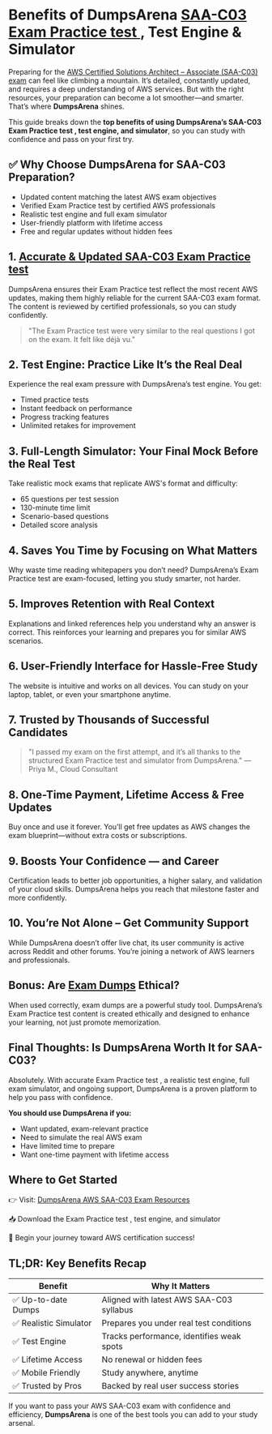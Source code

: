   <h1>Benefits of DumpsArena <a href="https://dumpsarena.co/aws-dumps/saa-c03/">SAA-C03 Exam Practice test  </a> , Test Engine & Simulator</h1>

<meta name="google-site-verification" content="pVUFEQmryuzY8hmyZQx60HcMxxeZcG-EtzUF2w05xzk" />
  <p>Preparing for the <A href="https://dumpsarena.co/aws-dumps/saa-c03/">AWS Certified Solutions Architect – Associate (SAA-C03) exam</a> can feel like climbing a mountain. It’s detailed, constantly updated, and requires a deep understanding of AWS services. But with the right resources, your preparation can become a lot smoother—and smarter. That’s where <strong>DumpsArena</strong> shines.</p>

  <p>This guide breaks down the <strong>top benefits of using DumpsArena’s SAA-C03 Exam Practice test , test engine, and simulator</strong>, so you can study with confidence and pass on your first try.</p>

  <h2>✅ Why Choose DumpsArena for SAA-C03 Preparation?</h2>
  <ul>
    <li>Updated content matching the latest AWS exam objectives</li>
    <li>Verified Exam Practice test  by certified AWS professionals</li>
    <li>Realistic test engine and full exam simulator</li>
    <li>User-friendly platform with lifetime access</li>
    <li>Free and regular updates without hidden fees</li>
  </ul>

  <h2>1. <a href="https://dumpsarena.co/aws-dumps/saa-c03/">Accurate & Updated SAA-C03 Exam Practice test </a></h2>
  <p>DumpsArena ensures their Exam Practice test  reflect the most recent AWS updates, making them highly reliable for the current SAA-C03 exam format. The content is reviewed by certified professionals, so you can study confidently.</p>
  <blockquote>"The Exam Practice test  were very similar to the real questions I got on the exam. It felt like déjà vu."</blockquote>

  <h2>2. Test Engine: Practice Like It’s the Real Deal</h2>
  <p>Experience the real exam pressure with DumpsArena’s test engine. You get:</p>
  <ul>
    <li>Timed practice tests</li>
    <li>Instant feedback on performance</li>
    <li>Progress tracking features</li>
    <li>Unlimited retakes for improvement</li>
  </ul>

  <h2>3. Full-Length Simulator: Your Final Mock Before the Real Test</h2>
  <p>Take realistic mock exams that replicate AWS's format and difficulty:</p>
  <ul>
    <li>65 questions per test session</li>
    <li>130-minute time limit</li>
    <li>Scenario-based questions</li>
    <li>Detailed score analysis</li>
  </ul>

  <h2>4. Saves You Time by Focusing on What Matters</h2>
  <p>Why waste time reading whitepapers you don’t need? DumpsArena’s Exam Practice test  are exam-focused, letting you study smarter, not harder.</p>

  <h2>5. Improves Retention with Real Context</h2>
  <p>Explanations and linked references help you understand why an answer is correct. This reinforces your learning and prepares you for similar AWS scenarios.</p>

  <h2>6. User-Friendly Interface for Hassle-Free Study</h2>
  <p>The website is intuitive and works on all devices. You can study on your laptop, tablet, or even your smartphone anytime.</p>

  <h2>7. Trusted by Thousands of Successful Candidates</h2>
  <blockquote>"I passed my exam on the first attempt, and it’s all thanks to the structured Exam Practice test  and simulator from DumpsArena." — Priya M., Cloud Consultant</blockquote>

  <h2>8. One-Time Payment, Lifetime Access & Free Updates</h2>
  <p>Buy once and use it forever. You’ll get free updates as AWS changes the exam blueprint—without extra costs or subscriptions.</p>

  <h2>9. Boosts Your Confidence — and Career</h2>
  <p>Certification leads to better job opportunities, a higher salary, and validation of your cloud skills. DumpsArena helps you reach that milestone faster and more confidently.</p>

  <h2>10. You’re Not Alone – Get Community Support</h2>
  <p>While DumpsArena doesn’t offer live chat, its user community is active across Reddit and other forums. You’re joining a network of AWS learners and professionals.</p>

  <h2>Bonus: Are <a href="https://dumpsarena.co/"> Exam Dumps</a> Ethical?</h2>
  <p>When used correctly, exam dumps are a powerful study tool. DumpsArena’s Exam Practice test content is created ethically and designed to enhance your learning, not just promote memorization.</p>

  <h2>Final Thoughts: Is DumpsArena Worth It for SAA-C03?</h2>
  <p>Absolutely. With accurate Exam Practice test , a realistic test engine, full exam simulator, and ongoing support, DumpsArena is a proven platform to help you pass with confidence.</p>

  <p><strong>You should use DumpsArena if you:</strong></p>
  <ul>
    <li>Want updated, exam-relevant practice</li>
    <li>Need to simulate the real AWS exam</li>
    <li>Have limited time to prepare</li>
    <li>Want one-time payment with lifetime access</li>
  </ul>

  <h2>Where to Get Started</h2>
  <p>👉 Visit: <a href="https://dumpsarena.co/aws-dumps/saa-c03/" target="_blank">DumpsArena AWS SAA-C03 Exam Resources</a></p>
  <p>📥 Download the Exam Practice test , test engine, and simulator</p>
  <p>🎯 Begin your journey toward AWS certification success!</p>

  <h2>TL;DR: Key Benefits Recap</h2>
  <table>
    <thead>
      <tr>
        <th>Benefit</th>
        <th>Why It Matters</th>
      </tr>
    </thead>
    <tbody>
      <tr>
        <td>✅ Up-to-date Dumps</td>
        <td>Aligned with latest AWS SAA-C03 syllabus</td>
      </tr>
      <tr>
        <td>✅ Realistic Simulator</td>
        <td>Prepares you under real test conditions</td>
      </tr>
      <tr>
        <td>✅ Test Engine</td>
        <td>Tracks performance, identifies weak spots</td>
      </tr>
      <tr>
        <td>✅ Lifetime Access</td>
        <td>No renewal or hidden fees</td>
      </tr>
      <tr>
        <td>✅ Mobile Friendly</td>
        <td>Study anywhere, anytime</td>
      </tr>
      <tr>
        <td>✅ Trusted by Pros</td>
        <td>Backed by real user success stories</td>
      </tr>
    </tbody>
  </table>

  <p>If you want to pass your AWS SAA-C03 exam with confidence and efficiency, <strong>DumpsArena</strong> is one of the best tools you can add to your study arsenal.</p>

</body>
</html>
